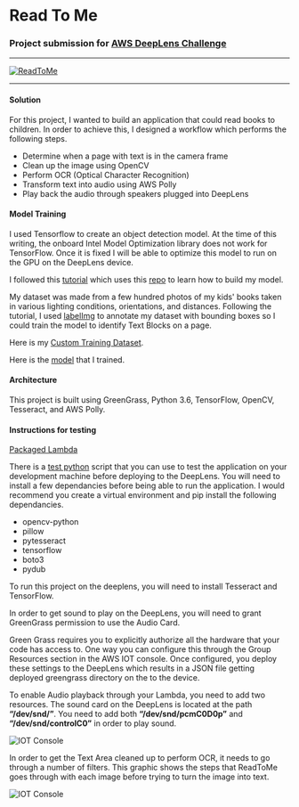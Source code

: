 # Read To Me
### Project submission for [AWS DeepLens Challenge](https://awsdeeplens.devpost.com/) 

---

<a href="http://www.youtube.com/watch?feature=player_embedded&v=fLjYKyRDDu0" target="_blank">
<img src="http://img.youtube.com/vi/fLjYKyRDDu0/0.jpg" alt="ReadToMe" />
</a>

---

#### Solution

For this project, I wanted to build an application that could read books to children. In order to achieve this, I designed a workflow which performs the following steps.

- Determine when a page with text is in the camera frame
- Clean up the image using OpenCV
- Perform OCR (Optical Character Recognition)
- Transform text into audio using AWS Polly
- Play back the audio through speakers plugged into DeepLens


#### Model Training

I used Tensorflow to create an object detection model. At the time of this writing, the onboard Intel Model Optimization library does not work for TensorFlow. Once it is fixed I will be able to optimize this model to run on the GPU on the DeepLens device.

I followed this [tutorial](https://pythonprogramming.net/introduction-use-tensorflow-object-detection-api-tutorial/) which uses this [repo](https://github.com/tensorflow/models/tree/master/research/object_detection) to learn how to build my model. 

My dataset was made from a few hundred photos of my kids' books taken in various lighting conditions, orientations, and distances.
Following the tutorial, I used [labelImg](https://github.com/tzutalin/labelImg) to annotate my dataset with bounding boxes so I could train the model to identify Text Blocks on a page.

Here is my [Custom Training Dataset](https://s3.amazonaws.com/read-to-me-dataset/2018.zip).

Here is the [model](https://github.com/alexschultz/ReadToMe/blob/master/deeplens-lambda-read-to-me/tensorflow-model/frozen_inference_graph.pb) that I trained.

#### Architecture

This project is built using GreenGrass, Python 3.6, TensorFlow, OpenCV, Tesseract, and AWS Polly.


#### Instructions for testing

[Packaged Lambda](https://s3.amazonaws.com/lambdas-alex/dist.zip)

There is a [test python](https://github.com/alexschultz/ReadToMe/blob/master/deeplens-lambda-read-to-me/testModel.py) script that you can use to test the application on your development machine before deploying to the DeepLens. You will need to install a few dependancies before being able to run the application. I would recommend you create a virtual environment and pip install the following dependancies.

- opencv-python
- pillow
- pytesseract
- tensorflow 
- boto3 
- pydub


To run this project on the deeplens, you will need to install Tesseract and TensorFlow.

In order to get sound to play on the DeepLens, you will need to grant GreenGrass permission to use the Audio Card.

Green Grass requires you to explicitly authorize all the hardware that your code has access to. One way you can configure this through the Group Resources section in the AWS IOT console. Once configured, you deploy these settings to the DeepLens which results in a JSON file getting deployed greengrass directory on the to the device.

To enable Audio playback through your Lambda, you need to add two resources. The sound card on the DeepLens is located at the path **“/dev/snd/”**. You need to add both **“/dev/snd/pcmC0D0p”** and **“/dev/snd/controlC0”** in order to play sound.  

![IOT Console](https://github.com/alexschultz/ReadToMe/blob/master/iot.PNG)



In order to get the Text Area cleaned up to perform OCR, it needs to go through a number of filters. This graphic shows the steps that ReadToMe goes through with each image before trying to turn the image into text.

![IOT Console](https://github.com/alexschultz/ReadToMe/blob/master/imagecleanup.PNG)